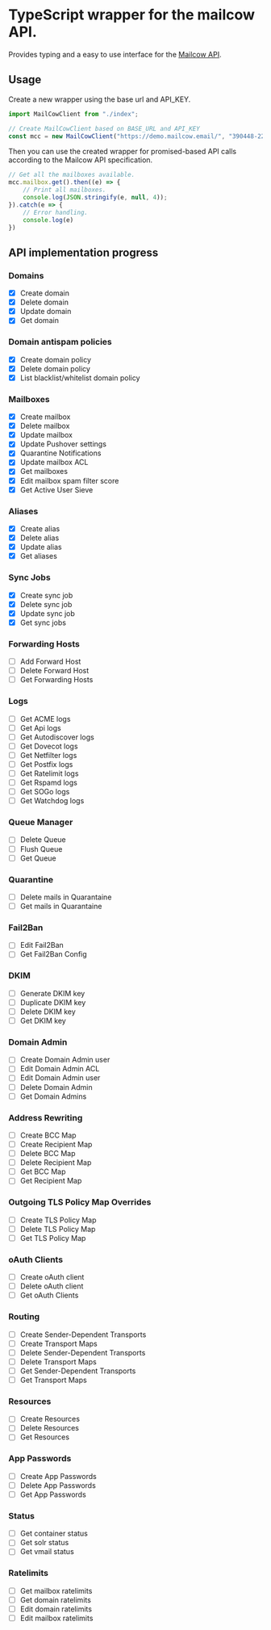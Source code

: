 # TypeScript wrapper for the mailcow API.

Provides typing and a easy to use interface for the [Mailcow API](https://mailcow.docs.apiary.io/#).
## Usage
Create a new wrapper using the base url and API_KEY.
```ts
import MailCowClient from "./index";

// Create MailCowClient based on BASE_URL and API_KEY
const mcc = new MailCowClient("https://demo.mailcow.email/", "390448-22B69F-FA37D9-19701B-6F033F");
```
Then you can use the created wrapper for promised-based API calls according to the Mailcow API specification.
```ts
// Get all the mailboxes available.
mcc.mailbox.get().then((e) => {
    // Print all mailboxes.
    console.log(JSON.stringify(e, null, 4));
}).catch(e => {
    // Error handling.
    console.log(e)
})
```

## API implementation progress
### Domains
- [x] Create domain
- [x] Delete domain
- [x] Update domain
- [x] Get domain

### Domain antispam policies
- [x] Create domain policy
- [x] Delete domain policy
- [x] List blacklist/whitelist domain policy

### Mailboxes
- [x] Create mailbox
- [x] Delete mailbox
- [x] Update mailbox
- [x] Update Pushover settings
- [x] Quarantine Notifications
- [x] Update mailbox ACL
- [x] Get mailboxes
- [x] Edit mailbox spam filter score
- [x] Get Active User Sieve

### Aliases
- [x] Create alias
- [x] Delete alias
- [x] Update alias
- [x] Get aliases

### Sync Jobs
- [x] Create sync job
- [x] Delete sync job
- [x] Update sync job
- [x] Get sync jobs

### Forwarding Hosts
- [ ] Add Forward Host
- [ ] Delete Forward Host
- [ ] Get Forwarding Hosts

### Logs
- [ ] Get ACME logs
- [ ] Get Api logs
- [ ] Get Autodiscover logs
- [ ] Get Dovecot logs
- [ ] Get Netfilter logs
- [ ] Get Postfix logs
- [ ] Get Ratelimit logs
- [ ] Get Rspamd logs
- [ ] Get SOGo logs
- [ ] Get Watchdog logs

### Queue Manager
- [ ] Delete Queue
- [ ] Flush Queue
- [ ] Get Queue

### Quarantine
- [ ] Delete mails in Quarantaine
- [ ] Get mails in Quarantaine

### Fail2Ban
- [ ] Edit Fail2Ban
- [ ] Get Fail2Ban Config

### DKIM
- [ ] Generate DKIM key
- [ ] Duplicate DKIM key
- [ ] Delete DKIM key
- [ ] Get DKIM key

### Domain Admin
- [ ] Create Domain Admin user
- [ ] Edit Domain Admin ACL
- [ ] Edit Domain Admin user
- [ ] Delete Domain Admin
- [ ] Get Domain Admins

### Address Rewriting
- [ ] Create BCC Map
- [ ] Create Recipient Map
- [ ] Delete BCC Map
- [ ] Delete Recipient Map
- [ ] Get BCC Map
- [ ] Get Recipient Map

### Outgoing TLS Policy Map Overrides
- [ ] Create TLS Policy Map
- [ ] Delete TLS Policy Map
- [ ] Get TLS Policy Map

### oAuth Clients
- [ ] Create oAuth client
- [ ] Delete oAuth client
- [ ] Get oAuth Clients

### Routing
- [ ] Create Sender-Dependent Transports
- [ ] Create Transport Maps
- [ ] Delete Sender-Dependent Transports
- [ ] Delete Transport Maps
- [ ] Get Sender-Dependent Transports
- [ ] Get Transport Maps

### Resources
- [ ] Create Resources
- [ ] Delete Resources
- [ ] Get Resources

### App Passwords
- [ ] Create App Passwords
- [ ] Delete App Passwords
- [ ] Get App Passwords

### Status
- [ ] Get container status
- [ ] Get solr status
- [ ] Get vmail status

### Ratelimits
- [ ] Get mailbox ratelimits
- [ ] Get domain ratelimits
- [ ] Edit domain ratelimits
- [ ] Edit mailbox ratelimits

